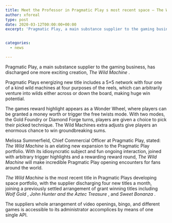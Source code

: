 ```yaml
---
title: Meet the Professor in Pragmatic Play s most recent space — The Wild Machine
author: xforeal 
type: post
date: 2020-03-12T00:00:00+00:00
excerpt: 'Pragmatic Play, a main substance supplier to the gaming business, has discharged one more exciting creation, The Wild Machine '


categories:
  - news

---
```

Pragmatic Play, a main substance supplier to the gaming business, has discharged one more exciting creation, _The Wild Machine_ . 

Pragmatic Plays energizing new title includes a 5&#215;5 network with four one of a kind wild machines at four purposes of the reels, which can arbitrarily venture into wilds either across or down the board, making huge win potential. 

The games reward highlight appears as a Wonder Wheel, where players can be granted a money worth or trigger the free twists mode. With two modes, the Gold Foundry or Diamond Forge turns, players are given a choice to pick their picked technique. The Wild Machines extra adjusts give players an enormous chance to win groundbreaking sums. 

Melissa Summerfield, Chief Commercial Officer at Pragmatic Play, stated: _The Wild Machine_ is an elating new expansion to the Pragmatic Play portfolio. With its idiosyncratic subject and fun ongoing interaction, joined with arbitrary trigger highlights and a rewarding reward round, _The Wild Machine_ will make incredible Pragmatic Play opening encounters for fans around the world. 

_The Wild Machine_ is the most recent title in Pragmatic Plays developing space portfolio, with the supplier discharging four new titles a month, joining a previously settled arrangement of grant winning titles including _Wolf Gold_ , _John Hunter and the Aztec Treasure_ , and _Sweet Bonanza_ . 

The suppliers whole arrangement of video openings, bingo, and different games is accessible to its administrator accomplices by means of one single API.
